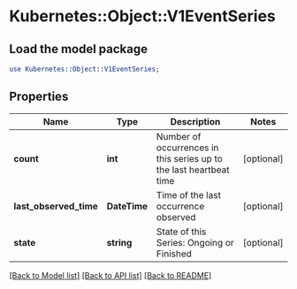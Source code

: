 # Kubernetes::Object::V1EventSeries

## Load the model package
```perl
use Kubernetes::Object::V1EventSeries;
```

## Properties
Name | Type | Description | Notes
------------ | ------------- | ------------- | -------------
**count** | **int** | Number of occurrences in this series up to the last heartbeat time | [optional] 
**last_observed_time** | **DateTime** | Time of the last occurrence observed | [optional] 
**state** | **string** | State of this Series: Ongoing or Finished | [optional] 

[[Back to Model list]](../README.md#documentation-for-models) [[Back to API list]](../README.md#documentation-for-api-endpoints) [[Back to README]](../README.md)


